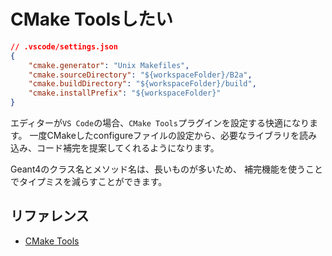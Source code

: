 # CMake Toolsしたい

```json
// .vscode/settings.json
{
    "cmake.generator": "Unix Makefiles",
    "cmake.sourceDirectory": "${workspaceFolder}/B2a",
    "cmake.buildDirectory": "${workspaceFolder}/build",
    "cmake.installPrefix": "${workspaceFolder}"
}
```

エディターが``VS Code``の場合、``CMake Tools``プラグインを設定する快適になります。
一度CMakeしたconfigureファイルの設定から、必要なライブラリを読み込み、コード補完を提案してくれるようになります。

Geant4のクラス名とメソッド名は、長いものが多いため、
補完機能を使うことでタイプミスを減らすことができます。

## リファレンス

- [CMake Tools](https://marketplace.visualstudio.com/items?itemName=ms-vscode.cmake-tools)
